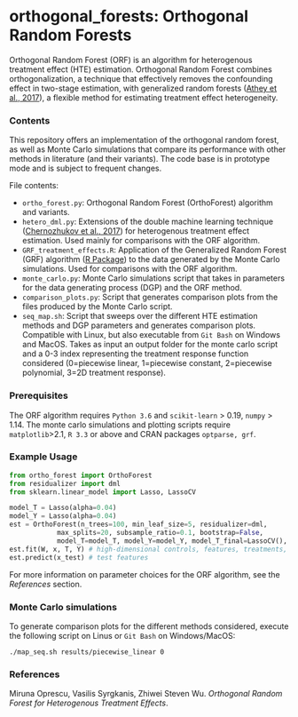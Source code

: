 # orthogonal_forests: Orthogonal Random Forests

Orthogonal Random Forest (ORF) is an algorithm for heterogenous treatment effect (HTE)
estimation. Orthogonal Random Forest combines orthogonalization,
a technique that effectively removes the confounding effect in two-stage estimation,
with generalized random forests ([Athey et al., 2017](https://arxiv.org/abs/1610.01271)), a flexible method for estimating treatment
effect heterogeneity.

### Contents

This repository offers an implementation of the orthogonal random forest, as well as Monte Carlo simulations that compare its performance with other methods in literature (and their variants). The code base is in prototype mode and is subject to frequent changes.

File contents:

* `ortho_forest.py`: Orthogonal Random Forest (OrthoForest) algorithm and variants.
* `hetero_dml.py`: Extensions of the double machine learning technique ([Chernozhukov et al., 2017](https://arxiv.org/abs/1608.00060)) for heterogenous treatment effect estimation. Used mainly for comparisons with the ORF algorithm.
* `GRF_treatment_effects.R`: Application of the Generalized Random Forest (GRF) algorithm ([R Package](https://cran.r-project.org/web/packages/grf/index.html)) to the data generated by the Monte Carlo simulations. Used for comparisons with the ORF algorithm. 
* `monte_carlo.py`: Monte Carlo simulations script that takes in parameters for the data generating process (DGP) and the ORF method.
* `comparison_plots.py`: Script that generates comparison plots from the files produced by the Monte Carlo script.
* `seq_map.sh`: Script that sweeps over the different HTE estimation methods and DGP parameters and generates comparison plots. Compatible with Linux, but also executable from `Git Bash` on Windows and MacOS. Takes as input an output folder for the monte carlo script and a 0-3 index representing the treatment response function considered (0=piecewise linear, 1=piecewise constant, 2=piecewise polynomial, 3=2D treatment response).

### Prerequisites

The ORF algorithm requires `Python 3.6` and `scikit-learn` > 0.19, `numpy` > 1.14. The monte carlo simulations and plotting scripts require `matplotlib`>2.1, `R 3.3` or above and CRAN packages `optparse, grf`. 

### Example Usage

```Python
from ortho_forest import OrthoForest
from residualizer import dml
from sklearn.linear_model import Lasso, LassoCV

model_T = Lasso(alpha=0.04)
model_Y = Lasso(alpha=0.04)
est = OrthoForest(n_trees=100, min_leaf_size=5, residualizer=dml,
            max_splits=20, subsample_ratio=0.1, bootstrap=False, 
            model_T=model_T, model_Y=model_Y, model_T_final=LassoCV(), model_Y_final=LassoCV())
est.fit(W, x, T, Y) # high-dimensional controls, features, treatments, outcomes
est.predict(x_test) # test features
```
For more information on parameter choices for the ORF algorithm, see the *References* section. 

### Monte Carlo simulations

To generate comparison plots for the different methods considered, execute the following script on Linus or `Git Bash` on Windows/MacOS:
```shell
./map_seq.sh results/piecewise_linear 0
```

### References 

Miruna Oprescu, Vasilis Syrgkanis, Zhiwei Steven Wu. *Orthogonal Random Forest for Heterogenous Treatment Effects*. 